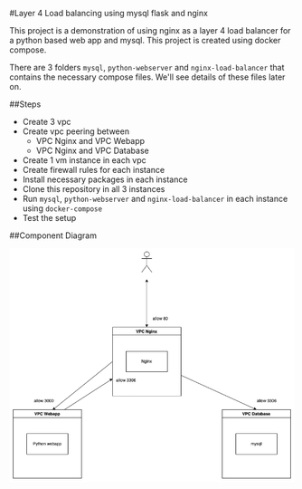 #Layer 4 Load balancing using mysql flask and nginx

This project is a demonstration of using nginx as a layer 4 load balancer for a python based web app and mysql. This project is created using docker compose. 

There are 3 folders `mysql`, `python-webserver` and `nginx-load-balancer` that contains the necessary compose files. We'll see details of these files later on.

##Steps 

- Create 3 vpc
- Create vpc peering between 
    - VPC Nginx and VPC Webapp
    - VPC Nginx and VPC Database
- Create 1 vm instance in each vpc
- Create firewall rules for each instance 
- Install necessary packages in each instance
- Clone this repository in all 3 instances 
- Run `mysql`, `python-webserver` and `nginx-load-balancer` in each instance using `docker-compose`
- Test the setup

##Component Diagram

![component diagram](assets/load-balancer-diagram.png)
